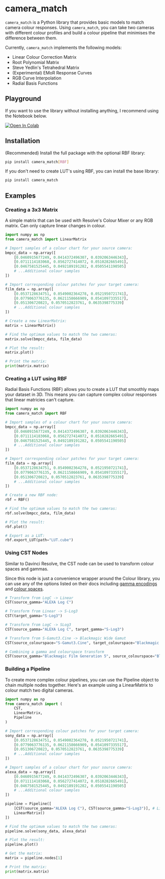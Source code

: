# camera_match

`camera_match` is a Python library that provides basic models to match camera colour responses. Using `camera_match`, you can take two cameras with different colour profiles and build a colour pipeline that minimises the difference between them.

Currently, `camera_match` implements the following models:

-   Linear Colour Correction Matrix
-   Root Polynomial Matrix
-   Steve Yedlin's Tetrahedral Matrix
-   (Experimental) EMoR Response Curves
-   RGB Curve Interpolation
-   Radial Basis Functions

## Playground

If you want to use the library without installing anything, I recommend using the Notebook below.

<a href="https://colab.research.google.com/github/ethan-ou/camera-match/blob/main/examples/Camera_Match.ipynb" target="_parent"><img src="https://colab.research.google.com/assets/colab-badge.svg" alt="Open In Colab"/></a>

## Installation

(Recommended) Install the full package with the optional RBF library:

```bash
pip install camera_match[RBF]
```

If you don't need to create LUT's using RBF, you can install the base library:

```bash
pip install camera_match
```

## Examples

### Creating a 3x3 Matrix

A simple matrix that can be used with Resolve's Colour Mixer or any RGB matrix. Can only capture linear changes in colour.

```python
import numpy as np
from camera_match import LinearMatrix

# Import samples of a colour chart for your source camera:
bmpcc_data = np.array([
    [0.0460915677249, 0.0414372496307, 0.0392063446343],
    [0.0711114183068, 0.0562727414072, 0.0510282665491],
    [0.0467581525445, 0.0492189191282, 0.0505541190505]
    # ...Additional colour samples
])

# Import corresponding colour patches for your target camera:
film_data = np.array([
    [0.0537128634751, 0.0549002364278, 0.0521950721741],
    [0.0779063776135, 0.0621158666909, 0.0541097335517],
    [0.051306720823, 0.0570512823761, 0.0635398775339]
    # ...Additional colour samples
])

# Create a new LinearMatrix:
matrix = LinearMatrix()

# Find the optimum values to match the two cameras:
matrix.solve(bmpcc_data, film_data)

# Plot the result:
matrix.plot()

# Print the matrix:
print(matrix.matrix)

```

### Creating a LUT using RBF

Radial Basis Functions (RBF) allows you to create a LUT that smoothly maps your dataset in 3D. This means you can capture complex colour responses that linear matricies can't capture.

```python
import numpy as np
from camera_match import RBF

# Import samples of a colour chart for your source camera:
bmpcc_data = np.array([
    [0.0460915677249, 0.0414372496307, 0.0392063446343],
    [0.0711114183068, 0.0562727414072, 0.0510282665491],
    [0.0467581525445, 0.0492189191282, 0.0505541190505]
    # ...Additional colour samples
])

# Import corresponding colour patches for your target camera:
film_data = np.array([
    [0.0537128634751, 0.0549002364278, 0.0521950721741],
    [0.0779063776135, 0.0621158666909, 0.0541097335517],
    [0.051306720823, 0.0570512823761, 0.0635398775339]
    # ...Additional colour samples
])

# Create a new RBF node:
rbf = RBF()

# Find the optimum values to match the two cameras:
rbf.solve(bmpcc_data, film_data)

# Plot the result:
rbf.plot()

# Export as a LUT:
rbf.export_LUT(path="LUT.cube")
```

### Using CST Nodes

Similar to Davinci Resolve, the CST node can be used to transform colour spaces and gammas.

Since this node is just a convenience wrapper around the Colour library, you can use any of the options listed on their docs including [gamma encodings](https://colour.readthedocs.io/en/latest/generated/colour.cctf_decoding.html) and [colour spaces](https://colour.readthedocs.io/en/latest/generated/colour.RGB_COLOURSPACES.html).

```python
# Transform from LogC -> Linear
CST(source_gamma="ALEXA Log C")

# Transform from Linear -> S-Log3
CST(target_gamma="S-Log3")

# Transform from LogC -> SLog3
CST(source_gamma="ALEXA Log C", target_gamma="S-Log3")

# Transform from S-Gamut3.Cine -> Blackmagic Wide Gamut
CST(source_colourspace="S-Gamut3.Cine", target_colourspace="Blackmagic Wide Gamut")

# Combining a gamma and colourspace transform
CST(source_gamma="Blackmagic Film Generation 5", source_colourspace="Blackmagic Wide Gamut", target_gamma="ALEXA Log C", target_colourspace="ARRI Wide Gamut 3")
```

### Building a Pipeline

To create more complex colour pipelines, you can use the Pipeline object to chain multiple nodes together. Here's an example using a LinearMatrix to colour match two digital cameras.

```python
import numpy as np
from camera_match import (
    CST,
    LinearMatrix,
    Pipeline
)

# Import corresponding colour patches for your target camera:
sony_data = np.array([
    [0.0537128634751, 0.0549002364278, 0.0521950721741],
    [0.0779063776135, 0.0621158666909, 0.0541097335517],
    [0.051306720823, 0.0570512823761, 0.0635398775339]
    # ...Additional colour samples
])

# Import samples of a colour chart for your source camera:
alexa_data = np.array([
    [0.0460915677249, 0.0414372496307, 0.0392063446343],
    [0.0711114183068, 0.0562727414072, 0.0510282665491],
    [0.0467581525445, 0.0492189191282, 0.0505541190505]
    # ...Additional colour samples
])

pipeline = Pipeline([
    [CST(source_gamma="ALEXA Log C"), CST(source_gamma="S-Log3")], # Linearises source and target camera data differently.
    LinearMatrix()
])

# Find the optimum values to match the two cameras:
pipeline.solve(sony_data, alexa_data)

# Plot the result:
pipeline.plot()

# Get the matrix:
matrix = pipeline.nodes[1]

# Print the matrix:
print(matrix.matrix)


```

